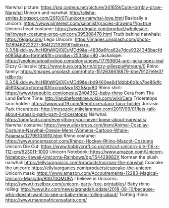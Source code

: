 Narwhal picture: https://piq.codeus.net/picture/341659/CuteHorribly-draw-Narwhal
Unicorn and narwhal: http://alisha-smiles.blogspot.com/2010/07/unicorn-narwhal-love.html
Basically a unicorn: https://www.pinterest.com/salonist/gracies-drawing/?lp=true
Unicorn head costume: https://www.dhgate.com/product/wholesale-halloween-costume-prop-unicorn/395308478.html
Truth behind narwhals: https://9gag.com/
Lego Unicorn: https://images.unsplash.com/photo-1518946222227-364f22132616?ixlib=rb-0.3.5&ixid=eyJhcHBfaWQiOjEyMDd9&s=4836a6fca62e7dce9324346bacfde085&auto=format&fit=crop&w=2534&q=80
Jackalope: https://yeoldecuriosityshop.com/blogs/news/17793604-are-jackalopes-real
Dizzy Gillespie: http://www.kuvo.org/term/dizzy-gillespie#stream/0
Rhino family: https://images.unsplash.com/photo-1512636618879-bbe79107e9e3?ixlib=rb-0.3.5&ixid=eyJhcHBfaWQiOjEyMDd9&s=bd9460ee6d1ddbb6b1ca7be86dfc4590&auto=format&fit=crop&w=1825&q=80
Rhino shirt: https://www.teepublic.com/onesie/2404352-baby-rhino
Cera from The Land Before Time: http://landbeforetime.wikia.com/wiki/Cera
Triceratops taco holder: https://www.vat19.com/item/tricerataco-taco-holder
Jurrasic Park triceratops: http://mesozoic.mikelaraman.com/2017/09/01/lets-talk-about-jurassic-park-part-2-triceratops/
Narwhal: https://omgfacts.com/everything-you-never-knew-about-narwhals/
Narwhal costume: https://www.aliexpress.com/item/Animal-Cosplay-Costume-Narwhal-Onesie-Mens-Womens-Cartoon-Whale-Pajamas/32795103910.html
Rhino costume: https://www.shopmascot.com/Rhinos-Hockey-Rhino-Mascot-Costume
Unicorn Die Cut: https://www.hobbycraft.co.uk/intricut-unicorn-die-116-x-112-cm/623011-1000
Unicorn Notebook: https://www.amazon.com/Unicorn-Notebook-Kawaii-Unicorns-Rainbows/dp/154429882X
Norman the plush narwhal: https://ellyluorganics.com/products/norman-the-narwhal
Cupcake the unicorn: https://ellyluorganics.com/products/cupcake-the-unicorn
Unicorn mask: https://www.amazon.com/Accoutrements-12283-Magical-Unicorn-Mask/dp/B0070QMUFA
I believe in Unicorns: https://www.tinselbox.com/unicorn-party-free-printables/
Baby rhino rolling: http://www.itv.com/news/granada/update/2018-08-10/because-who-doesnt-want-to-see-a-baby-rhino-rolling-about/
Trotting rhino: https://www.mangoafricansafaris.com/
